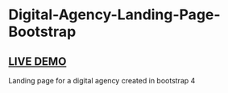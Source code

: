 # Digital-Agency-Landing-Page-Bootstrap
## [LIVE DEMO](https://thelaucha.github.io/Digital-Agency-Landing-Page-Bootstrap/)
Landing page for a digital agency created in bootstrap 4
